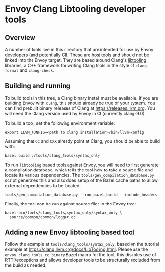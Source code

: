 # Envoy Clang Libtooling developer tools

## Overview

A number of tools live in this directory that are intended for use by Envoy
developers (and potentially CI). These are host tools and should not be linked
into the Envoy target. They are based around Clang's
[libtooling](https://clang.llvm.org/docs/LibTooling.html) libraries, a C++
framework for writing Clang tools in the style of `clang-format` and
`clang-check`.

## Building and running

To build tools in this tree, a Clang binary install must be available. If you
are building Envoy with `clang`, this should already be true of your system. You
can find prebuilt binary releases of Clang at https://releases.llvm.org. You
will need the Clang version used by Envoy in CI (currently clang-9.0).

To build a tool, set the following environment variable:

```console
export LLVM_CONFIG=<path to clang installation>/bin/llvm-config
```

Assuming that `CC` and `CXX` already point at Clang, you should be able to build
with:

```console
bazel build //tools/clang_tools/syntax_only
```

To run `libtooling` based tools against Envoy, you will need to first generate a
compilation database, which tells the tool how to take a source file and locate
its various dependencies. The `tools/gen_compilation_database.py` script
generates this and also does setup of the Bazel cache paths to allow external
dependencies to be located:

```console
tools/gen_compilation_database.py --run_bazel_build --include_headers
```

Finally, the tool can be run against source files in the Envoy tree:

```console
bazel-bin/tools/clang_tools/syntax_only/syntax_only \
  source/common/common/logger.cc
```

## Adding a new Envoy libtooling based tool

Follow the example at `tools/clang_tools/syntax_only`, based on the tutorial
example at https://clang.llvm.org/docs/LibTooling.html. Please use the
`envoy_clang_tools_cc_binary` Bazel macro for the tool, this disables use of
RTTI/exceptions and allows developer tools to be structurally excluded from the
build as needed.

